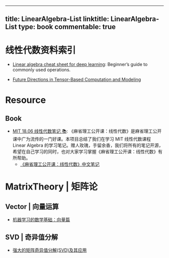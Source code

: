 
---
title: LinearAlgebra-List
linktitle: LinearAlgebra-List
type: book
commentable: true
---

# 线性代数资料索引

- [Linear algebra cheat sheet for deep learning](https://parg.co/bCB): Beginner’s guide to commonly used operations.

- [Future Directions in Tensor-Based Computation and Modeling](http://www.cs.cornell.edu/CV/TenWork/FinalReport.pdf)

# Resource

## Book

- [MIT 18.06 线性代数笔记 📚](https://github.com/apachecn/mit-18.06-linalg-notes): 《麻省理工公开课：线性代数》是麻省理工公开课中广为流传的一门好课。本项目总结了我们在学习 MIT 线性代数课程 Linear Algebra 的学习笔记。赠人玫瑰，手留余香，我们将所有的笔记开源，希望在自己学习的同时，也对大家学习掌握《麻省理工公开课：线性代数》有所帮助。
  - [《麻省理工公开课：线性代数》中文笔记](https://github.com/MLNLP-World/MIT-Linear-Algebra-Notes)

# MatrixTheory | 矩阵论

## Vector | 向量运算

- [机器学习的数学基础：向量篇](http://hahack.com/math/math-vector/)

## SVD | 奇异值分解

- [强大的矩阵奇异值分解(SVD)及其应用](http://www.cnblogs.com/LeftNotEasy/archive/2011/01/19/svd-and-applications.html)

    